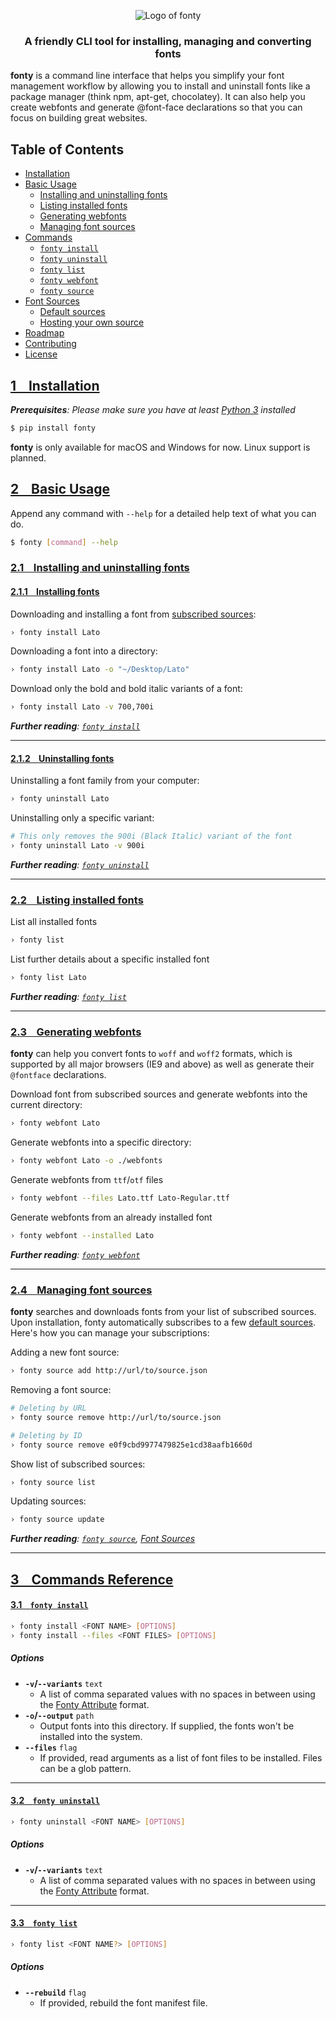 <p align="center">
  <img src="https://raw.githubusercontent.com/jamesssooi/fonty/feat/readme/art/logo.png" alt="Logo of fonty">
</p>

<h3 align="center">A friendly CLI tool for installing, managing and converting fonts</h3>

**fonty** is a command line interface that helps you simplify your font management workflow by allowing you to install and uninstall fonts like a package manager (think npm, apt-get, chocolatey). It can also help you create webfonts and generate @font-face declarations so that you can focus on building great websites.
## Table of Contents
* [Installation](#installation)
* [Basic Usage](#)
    * [Installing and uninstalling fonts](#)
    * [Listing installed fonts](#)
    * [Generating webfonts](#)
    * [Managing font sources](#)
* [Commands](#)
    * [`fonty install`](#)
    * [`fonty uninstall`](#)
    * [`fonty list`](#)
    * [`fonty webfont`](#)
    * [`fonty source`](#)
* [Font Sources](#)
    * [Default sources](#)
    * [Hosting your own source](#)
* [Roadmap](#)
* [Contributing](#)
* [License](#)

## [1 &nbsp;&nbsp; Installation](#)
*__Prerequisites__: Please make sure you have at least [Python 3](https://www.python.org/downloads/) installed*

```bash
$ pip install fonty
```

**fonty** is only available for macOS and Windows for now. Linux support is planned.

## [2 &nbsp;&nbsp; Basic Usage](#)
Append any command with `--help` for a detailed help text of what you can do.
```bash
$ fonty [command] --help
```

### [2.1 &nbsp;&nbsp; Installing and uninstalling fonts](#)
#### [2.1.1 &nbsp;&nbsp; Installing fonts](#)
Downloading and installing a font from [subscribed sources](#):
```bash
› fonty install Lato
```

Downloading a font into a directory:
```bash
› fonty install Lato -o "~/Desktop/Lato"
```

Download only the bold and bold italic variants of a font:
```bash
› fonty install Lato -v 700,700i
```

*__Further reading__: [`fonty install`](#)*

---

#### [2.1.2 &nbsp;&nbsp; Uninstalling fonts](#)
Uninstalling a font family from your computer:
```bash
› fonty uninstall Lato
```

Uninstalling only a specific variant:
```bash
# This only removes the 900i (Black Italic) variant of the font
› fonty uninstall Lato -v 900i
```

*__Further reading__: [`fonty uninstall`](#)*

---

### [2.2 &nbsp;&nbsp; Listing installed fonts](#)
List all installed fonts
```bash
› fonty list
```

List further details about a specific installed font
```bash
› fonty list Lato
```

*__Further reading__: [`fonty list`](#)*

---

### [2.3 &nbsp;&nbsp; Generating webfonts](#)
**fonty** can help you convert fonts to `woff` and `woff2` formats, which is supported by all major browsers (IE9 and above) as well as generate their `@fontface` declarations.

Download font from subscribed sources and generate webfonts into the current directory:
```bash
› fonty webfont Lato
```

Generate webfonts into a specific directory:
```bash
› fonty webfont Lato -o ./webfonts
```

Generate webfonts from `ttf`/`otf` files
```bash
› fonty webfont --files Lato.ttf Lato-Regular.ttf
```

Generate webfonts from an already installed font
```bash
› fonty webfont --installed Lato
```

*__Further reading__: [`fonty webfont`](#)*

---

### [2.4 &nbsp;&nbsp; Managing font sources](#)
**fonty** searches and downloads fonts from your list of subscribed sources. Upon installation, fonty automatically subscribes to a few [default sources](#). Here's how you can manage your subscriptions:

Adding a new font source:
```bash
› fonty source add http://url/to/source.json
```

Removing a font source:
```bash
# Deleting by URL
› fonty source remove http://url/to/source.json

# Deleting by ID
› fonty source remove e0f9cbd9977479825e1cd38aafb1660d
```

Show list of subscribed sources:
```bash
› fonty source list
```

Updating sources:
```bash
› fonty source update
```

*__Further reading__: [`fonty source`](#), [Font Sources](#)*

---

## [3 &nbsp;&nbsp; Commands Reference](#)

#### [3.1 &nbsp;&nbsp; `fonty install`](#)
```bash
› fonty install <FONT NAME> [OPTIONS]
› fonty install --files <FONT FILES> [OPTIONS]
```

##### Options

* **`-v`/`--variants`** `text`
    * A list of comma separated values with no spaces in between using the [Fonty Attribute](#) format.
* **`-o`/`--output`** `path`
    * Output fonts into this directory. If supplied, the fonts won't be installed into the system.
* **`--files`** `flag`
    * If provided, read arguments as a list of font files to be installed. Files can be a glob pattern.

---

#### [3.2 &nbsp;&nbsp; `fonty uninstall`](#)
```bash
› fonty uninstall <FONT NAME> [OPTIONS]
```

##### Options

* **`-v`/`--variants`** `text`
    * A list of comma separated values with no spaces in between using the [Fonty Attribute](#) format.

---

#### [3.3 &nbsp;&nbsp; `fonty list`](#)
```bash
› fonty list <FONT NAME?> [OPTIONS]
```

##### Options

* **`--rebuild`** `flag`
    * If provided, rebuild the font manifest file.